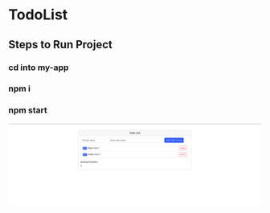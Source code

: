 # TodoList

## Steps to Run Project

### cd into my-app

### npm i

### npm start

![Alt text](image.png)
